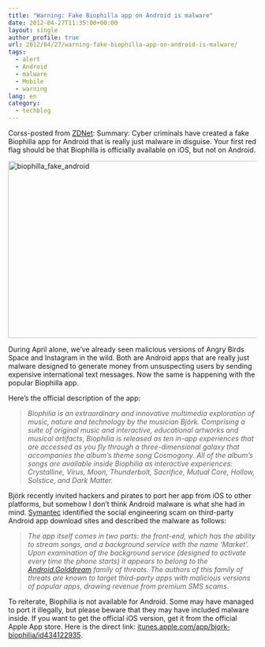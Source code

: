 ```yaml
---
title: "Warning: Fake Biophilla app on Android is malware"
date: 2012-04-27T11:35:00+00:00
layout: single
author_profile: true
url: 2012/04/27/warning-fake-biophilla-app-on-android-is-malware/
tags:
  - alert
  - Android
  - malware
  - Mobile
  - warning
lang: en
category: 
  - techblog
---
```

Corss-posted from <a href="http://www.zdnet.com/blog/security/warning-fake-biophilla-app-on-android-is-malware/11715?tag=mantle_skin;content" target="_blank">ZDNet</a>: Summary: Cyber criminals have created a fake Biophilla app for Android that is really just malware in disguise. Your first red flag should be that Biophilla is officially available on iOS, but not on Android. 

[<img title="biophilla_fake_android" border="0" alt="biophilla_fake_android" src="http://lh3.ggpht.com/-bryP9KqsURI/T5p9bYlrQpI/AAAAAAAAFwE/CYf_efYBL1A/biophilla_fake_android_thumb.png?imgmax=800" width="620" height="360" />](http://lh5.ggpht.com/-CVCY3XBEjgU/T5p9YQWVLsI/AAAAAAAAFv8/B7bw4tobgLA/s1600-h/biophilla_fake_android%25255B2%25255D.png) 

During April alone, we’ve already seen malicious versions of Angry Birds Space and Instagram in the wild. Both are Android apps that are really just malware designed to generate money from unsuspecting users by sending expensive international text messages. Now the same is happening with the popular Biophilla app. 

Here’s the official description of the app: 

> _Biophilia is an extraordinary and innovative multimedia exploration of music, nature and technology by the musician Björk. Comprising a suite of original music and interactive, educational artworks and musical artifacts, Biophilia is released as ten in-app experiences that are accessed as you fly through a three-dimensional galaxy that accompanies the album’s theme song Cosmogony. All of the album’s songs are available inside Biophilia as interactive experiences: Crystalline, Virus, Moon, Thunderbolt, Sacrifice, Mutual Core, Hollow, Solstice, and Dark Matter._ 

Björk recently invited hackers and pirates to port her app from iOS to other platforms, but somehow I don’t think Android malware is what she had in mind. [Symantec](http://www.symantec.com/connect/blogs/android-apps-get-hit-evil-twin-routine-part-1) identified the social engineering scam on third-party Android app download sites and described the malware as follows: 

> _The app itself comes in two parts: the front-end, which has the ability to stream songs, and a background service with the name ‘Market’. Upon examination of the background service (designed to activate every time the phone starts) it appears to belong to the_ [_Android.Golddream_](http://www.symantec.com/security_response/writeup.jsp?docid=2011-070608-4139-99) _family of threats. The authors of this family of threats are known to target third-party apps with malicious versions of popular apps, drawing revenue from premium SMS scams._ 

To reiterate, Biophilia is not available for Android. Some may have managed to port it illegally, but please beware that they may have included malware inside. If you want to get the official iOS version, get it from the official Apple App store. Here is the direct link: [itunes.apple.com/app/bjork-biophilia/id434122935](http://itunes.apple.com/app/bjork-biophilia/id434122935).